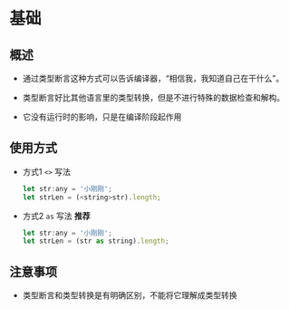 # 基础

## 概述

*   通过类型断⾔这种⽅式可以告诉编译器，“相信我，我知道⾃⼰在⼲什么”。

*   类型断⾔好⽐其他语⾔⾥的类型转换，但是不进⾏特殊的数据检查和解构。

*   它没有运⾏时的影响，只是在编译阶段起作⽤

## 使用方式

*   方式1 `<>` 写法

    ```javascript
    let str:any = '小刚刚';
    let strLen = (<string>str).length;
    ```

*   方式2 `as` 写法 **推荐**

    ```javascript
    let str:any = '小刚刚';
    let strLen = (str as string).length;
    ```

## 注意事项

*   类型断言和类型转换是有明确区别，不能将它理解成类型转换
